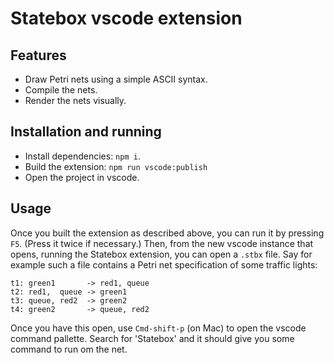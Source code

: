 # Statebox vscode extension

## Features

- Draw Petri nets using a simple ASCII syntax.
- Compile the nets.
- Render the nets visually.

## Installation and running

- Install dependencies: `npm i`.
- Build the extension: `npm run vscode:publish`
- Open the project in vscode.

## Usage

Once you built the extension as described above, you can run it by pressing `F5`. (Press it twice if necessary.) Then, from the new vscode instance that opens, running the Statebox extension, you can open a `.stbx` file. Say for example such a file contains a Petri net specification of some traffic lights:
```
t1: green1       -> red1, queue
t2: red1,  queue -> green1
t3: queue, red2  -> green2
t4: green2       -> queue, red2
```
Once you have this open, use `Cmd-shift-p` (on Mac) to open the vscode command pallette. Search for 'Statebox' and it should give you some command to run om the net.